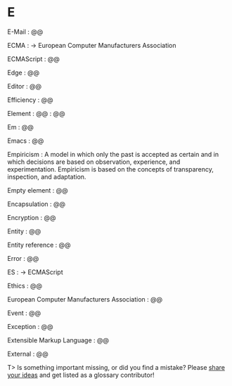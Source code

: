 # E

E-Mail
: @@

ECMA
: → European Computer Manufacturers Association

ECMAScript
: @@

Edge
: @@

Editor
: @@

Efficiency
: @@

Element
: @@
: @@

Em
: @@

Emacs
: @@

Empiricism
: A model in which only the past is accepted as certain and in which decisions are based on observation, experience, and experimentation. Empiricism is based on the concepts of transparency, inspection, and adaptation.

Empty element
: @@

Encapsulation
: @@

Encryption
: @@

Entity
: @@

Entity reference
: @@

Error
: @@

ES
: → ECMAScript

Ethics
: @@

European Computer Manufacturers Association
: @@

Event
: @@

Exception
: @@

Extensible Markup Language
: @@

External
: @@

T> Is something important missing, or did you find a mistake? Please [share your ideas](https://github.com/j9t/web-development-glossary/blob/master/manuscript/e.md) and get listed as a glossary contributor!
